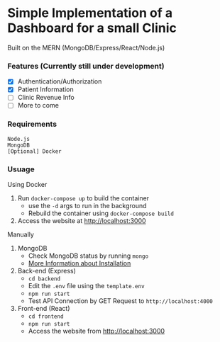 # Simple Implementation of a Dashboard for a small Clinic

Built on the MERN (MongoDB/Express/React/Node.js) 
### Features (Currently still under development)
- [x] Authentication/Authorization
- [x] Patient Information
- [ ] Clinic Revenue Info
- [ ] More to come

### Requirements
```
Node.js
MongoDB
[Optional] Docker
```
### Usuage

Using Docker
1. Run `docker-compose up` to build the container 
   - use the `-d` args to run in the background
   - Rebuild the container using `docker-compose build`
2. Access the website at [http://localhost:3000]("http://localhost:3000")

Manually
1. MongoDB
    - Check MongoDB status by running `mongo`
    - [More Information about Installation]("https://docs.mongodb.com/guides/server/install/")
2. Back-end (Express)
   - `cd backend`
   - Edit the `.env` file using the `template.env`
   - `npm run start`
   - Test API Connection by GET Request to `http://localhost:4000`
3. Front-end (React)
    - `cd frontend`
    - `npm run start`
    - Access the website from [http://localhost:3000]("http://localhost:3000")
